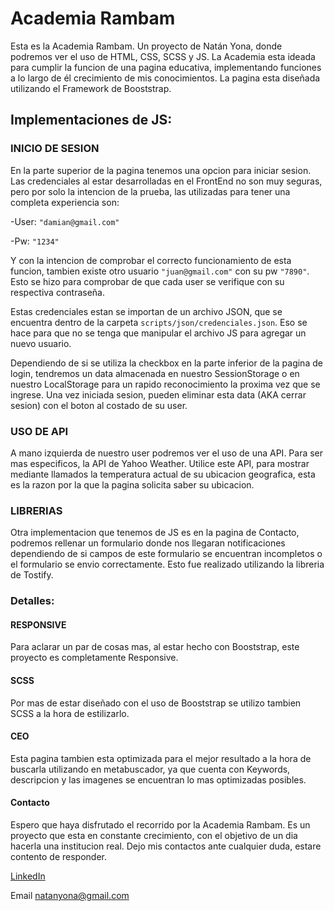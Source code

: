 # Academia Rambam

Esta es la Academia Rambam. Un proyecto de Natán Yona, donde podremos ver el uso de HTML, CSS, SCSS y JS.
La Academia esta ideada para cumplir la funcion de una pagina educativa, implementando funciones a lo largo de él crecimiento de mis conocimientos.
La pagina esta diseñada utilizando el Framework de Booststrap.

## Implementaciones de JS:

### INICIO DE SESION

En la parte superior de la pagina tenemos una opcion para iniciar sesion.
Las credenciales al estar desarrolladas en el FrontEnd no son muy seguras, pero por solo la intencion de la prueba, las utilizadas para tener una completa experiencia son:

-User: `"damian@gmail.com"`

-Pw: `"1234"`

Y con la intencion de comprobar el correcto funcionamiento de esta funcion, tambien existe otro usuario `"juan@gmail.com"` con su pw `"7890"`. Esto se hizo para comprobar de que cada user se verifique con su respectiva contraseña.

Estas credenciales estan se importan de un archivo JSON, que se encuentra dentro de la carpeta `scripts/json/credenciales.json`. Eso se hace para que no se tenga que manipular el archivo JS para agregar un nuevo usuario. 

Dependiendo de si se utiliza la checkbox en la parte inferior de la pagina de login, tendremos un data almacenada en nuestro SessionStorage o en nuestro LocalStorage para un rapido reconocimiento la proxima vez que se ingrese.
Una vez iniciada sesion, pueden eliminar esta data (AKA cerrar sesion) con el boton al costado de su user.

### USO DE API

A mano izquierda de nuestro user podremos ver el uso de una API. Para ser mas especificos, la API de Yahoo Weather.
Utilice este API, para mostrar mediante llamados la temperatura actual de su ubicacion geografica, esta es la razon por la que la pagina solicita saber su ubicacion.

### LIBRERIAS

Otra implementacion que tenemos de JS es en la pagina de Contacto, podremos rellenar un formulario donde nos llegaran notificaciones dependiendo de si campos de este formulario se encuentran incompletos o el formulario se envio correctamente. Esto fue realizado utilizando la libreria de Tostify.

### Detalles: 

#### RESPONSIVE

Para aclarar un par de cosas mas, al estar hecho con Booststrap, este proyecto es completamente Responsive.

#### SCSS

Por mas de estar diseñado con el uso de Booststrap se utilizo tambien SCSS a la hora de estilizarlo.

#### CEO

Esta pagina tambien esta optimizada para el mejor resultado a la hora de buscarla utilizando en metabuscador, ya que cuenta con Keywords, descripcion y las imagenes se encuentran lo mas optimizadas posibles.

#### Contacto

Espero que haya disfrutado el recorrido por la Academia Rambam. Es un proyecto que esta en constante crecimiento, con el objetivo de un dia hacerla una institucion real.
Dejo mis contactos ante cualquier duda, estare contento de responder.

[LinkedIn](https://www.linkedin.com/in/natan-yona-0961a7141/)

Email natanyona@gmail.com